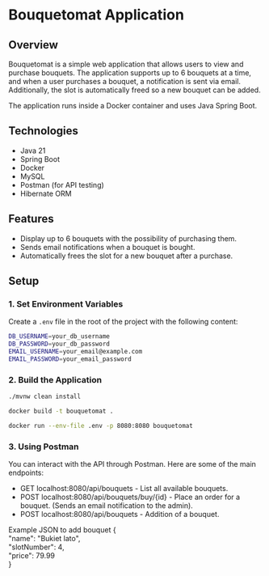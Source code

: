 # Bouquetomat Application

## Overview
Bouquetomat is a simple web application that allows users to view and purchase bouquets. The application supports up to 6 bouquets at a time, and when a user purchases a bouquet, a notification is sent via email. Additionally, the slot is automatically freed so a new bouquet can be added. 

The application runs inside a Docker container and uses Java Spring Boot.

## Technologies
- Java 21
- Spring Boot
- Docker
- MySQL
- Postman (for API testing)
- Hibernate ORM

## Features
- Display up to 6 bouquets with the possibility of purchasing them.
- Sends email notifications when a bouquet is bought.
- Automatically frees the slot for a new bouquet after a purchase.

## Setup

### 1. Set Environment Variables

Create a `.env` file in the root of the project with the following content:

```bash
DB_USERNAME=your_db_username
DB_PASSWORD=your_db_password
EMAIL_USERNAME=your_email@example.com
EMAIL_PASSWORD=your_email_password
```

### 2. Build the Application

```bash
./mvnw clean install
```

```bash
docker build -t bouquetomat .
```

```bash
docker run --env-file .env -p 8080:8080 bouquetomat
```

### 3. Using Postman

You can interact with the API through Postman. Here are some of the main endpoints:
<ul>
<li>GET localhost:8080/api/bouquets - List all available bouquets.</li>
<li>POST localhost:8080/api/bouquets/buy/{id} - Place an order for a bouquet. (Sends an email notification to the admin).</li>
<li>POST localhost:8080/api/bouquets -  Addition of a bouquet.</li>
</ul>
Example JSON to add bouquet {<br>
    "name": "Bukiet lato",<br>
    "slotNumber": 4,<br>
    "price": 79.99<br>
}

